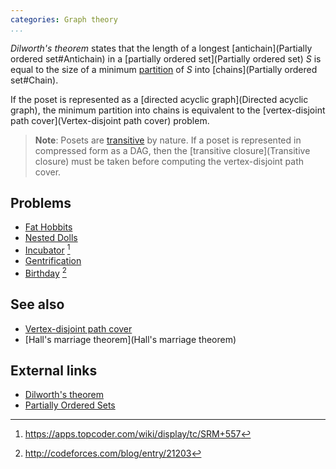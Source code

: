 ```yaml
---
categories: Graph theory
...
```


*Dilworth's theorem* states that the length of a longest [antichain](Partially ordered set#Antichain) in a [partially ordered set](Partially ordered set) $S$ is equal to the size of a minimum [partition](Partition) of $S$ into [chains](Partially ordered set#Chain).

If the poset is represented as a [directed acyclic graph](Directed acyclic graph), the minimum partition into chains is equivalent to the [vertex-disjoint path cover](Vertex-disjoint path cover) problem.

> **Note**: Posets are [transitive](Transitivity) by nature. If a poset is represented in compressed form as a DAG, then the [transitive closure](Transitive closure) must be taken before computing the vertex-disjoint path cover.

## Problems
* [Fat Hobbits](http://acm.timus.ru/problem.aspx?space=1&num=1533)
* [Nested Dolls](https://ncpc.idi.ntnu.no/ncpc2007/ncpc2007problems.pdf)
* [Incubator](https://community.topcoder.com/stat?c=problem_statement&pm=12080) [^1]
* [Gentrification](http://codeforces.com/gym/100591)
* [Birthday](http://codeforces.com/contest/590/problem/E) [^2]

## See also
* [Vertex-disjoint path cover]()
* [Hall's marriage theorem](Hall's marriage theorem)

## External links
* [Dilworth's theorem](https://en.wikipedia.org/wiki/Dilworth%27s_theorem)
* [Partially Ordered Sets](http://codeforces.com/blog/entry/3781)


[^1]: <https://apps.topcoder.com/wiki/display/tc/SRM+557>
[^2]: <http://codeforces.com/blog/entry/21203>